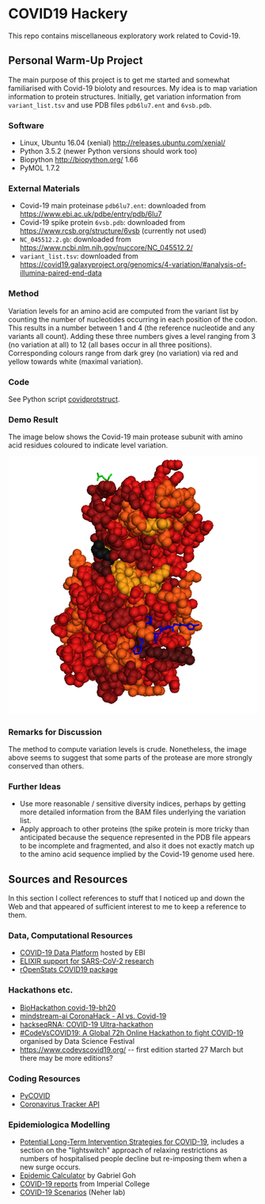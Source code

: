 # COVID19 Hackery

This repo contains miscellaneous exploratory work related to Covid-19.

## Personal Warm-Up Project

The main purpose of this project is to get me started and somewhat
familiarised with Covid-19 bioloty and resources. My idea is to map
variation information to protein structures. Initially, get variation
information from `variant_list.tsv` and use PDB files `pdb6lu7.ent`
and `6vsb.pdb`.

### Software

* Linux, Ubuntu 16.04 (xenial) http://releases.ubuntu.com/xenial/
* Python 3.5.2 (newer Python versions should work too)
* Biopython http://biopython.org/ 1.66
* PyMOL 1.7.2

### External Materials

* Covid-19 main proteinase `pdb6lu7.ent`: downloaded from
  https://www.ebi.ac.uk/pdbe/entry/pdb/6lu7
* Covid-19 spike protein `6vsb.pdb`: downloaded from
  https://www.rcsb.org/structure/6vsb (currently not used)
* `NC_045512.2.gb`: downloaded from
  https://www.ncbi.nlm.nih.gov/nuccore/NC_045512.2/
* `variant_list.tsv`: downloaded from
  https://covid19.galaxyproject.org/genomics/4-variation/#analysis-of-illumina-paired-end-data

### Method

Variation levels for an amino acid are computed from the variant list
by counting the number of nucleotides occurring in each position of
the codon. This results in a number between 1 and 4 (the reference
nucleotide and any variants all count). Adding these three numbers
gives a level ranging from 3 (no variation at all) to 12 (all bases
occur in all three positions). Corresponding colours range from dark
grey (no variation) via red and yellow towards white (maximal
variation).

### Code

See Python script [covidprotstruct](covidprodstruct).

### Demo Result

The image below shows the Covid-19 main protease subunit with amino
acid residues coloured to indicate level variation.

![Covid-19 main protease](mpro.png)

### Remarks for Discussion

The method to compute variation levels is crude. Nonetheless, the
image above seems to suggest that some parts of the protease are more
strongly conserved than others.

### Further Ideas

* Use more reasonable / sensitive diversity indices, perhaps by
  getting more detailed information from the BAM files underlying the
  variation list.
* Apply approach to other proteins (the spike protein is more tricky
  than anticipated because the sequence represented in the PDB file
  appears to be incomplete and fragmented, and also it does not
  exactly match up to the amino acid sequence implied by the Covid-19
  genome used here.


## Sources and Resources

In this section I collect references to stuff that I noticed up and
down the Web and that appeared of sufficient interest to me to keep a
reference to them. 

### Data, Computational Resources

* [COVID-19 Data Platform](https://www.ebi.ac.uk/covid-19) hosted by EBI
* [ELIXIR support for SARS-CoV-2 research](https://elixir-europe.org/covid-19-resources)
* [rOpenStats COVID19 package](https://github.com/rOpenStats/COVID19)

### Hackathons etc.

* [ BioHackathon covid-19-bh20](https://github.com/virtual-biohackathons/covid-19-bh20/wiki)
* [mindstream-ai CoronaHack - AI vs.
  Covid-19](https://www.eventbrite.com/e/coronahack-ai-vs-covid-19-tickets-99337559314)
* [hackseqRNA: COVID-19 Ultra-hackathon](https://www.hackseq.com/rna)
* [#CodeVsCOVID19: A Global 72h Online Hackathon to fight
  COVID-19](https://www.meetup.com/Data-Science-Festival-London/events/269622757/)
  organised by Data Science Festival
* https://www.codevscovid19.org/ -- first edition started 27 March but there may be more editions?


### Coding Resources

* [PyCOVID](https://github.com/sudharshan-ashok/pycovid)
* [Coronavirus Tracker API](https://github.com/ExpDev07/coronavirus-tracker-api)


### Epidemiologica Modelling

* [Potential Long-Term Intervention Strategies for
  COVID-19](https://covid-measures.github.io/), includes a section on
  the "lightswitch" approach of relaxing restrictions as numbers of
  hospitalised people decline but re-imposing them when a new surge
  occurs.
* [Epidemic Calculator](https://gabgoh.github.io/COVID/index.html) by Gabriel Goh
* [COVID-19 reports](https://www.imperial.ac.uk/mrc-global-infectious-disease-analysis/news--wuhan-coronavirus/) from Imperial College
* [COVID-19 Scenarios](https://neherlab.org/covid19/) (Neher lab)